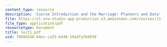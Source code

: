 ```yaml
---
content_type: resource
description: 'Course Introduction and the Marriage: Planners and Data'
file: https://ol-ocw-studio-app-production.s3.amazonaws.com/courses/11-521-spatial-database-management-and-advanced-geographic-information-systems-spring-2003/7089d34864ecca25644819adfa3b6659_lect1.pdf
file_type: application/pdf
resourcetype: Document
title: lect1.pdf
uid: 7089d348-64ec-ca25-6448-19adfa3b6659
---
```

